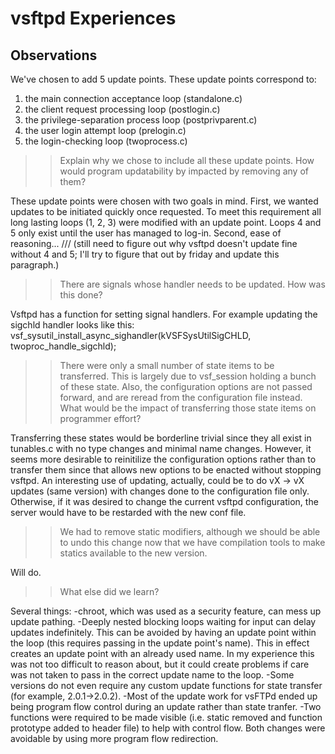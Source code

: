 vsftpd Experiences
==================

Observations
------------

We've chosen to add 5 update points.  These update points correspond
to:

1. the main connection acceptance loop (standalone.c)
2. the client request processing loop (postlogin.c)
3. the privilege-separation process loop (postprivparent.c)
4. the user login attempt loop (prelogin.c)
5. the login-checking loop (twoprocess.c)

>>Explain why we chose to include all these update points.  How would
program updatability by impacted by removing any of them?

These update points were chosen with two goals in mind. First, we wanted updates to be initiated quickly once requested. To meet this requirement all long lasting loops (1, 2, 3) were modified with an update point. Loops 4 and 5 only exist until the user has managed to log-in. Second, ease of reasoning...
/// (still need to figure out why vsftpd doesn't update fine without 4 and 5; I'll try to figure that out by friday and update this paragraph.)

>>There are signals whose handler needs to be updated.  How was this
done?

Vsftpd has a function for setting signal handlers. For example updating the sigchld handler looks like this:
vsf_sysutil_install_async_sighandler(kVSFSysUtilSigCHLD, 
  twoproc_handle_sigchld);

>>There were only a small number of state items to be transferred.  This
is largely due to vsf_session holding a bunch of these state.  Also,
the configuration options are not passed forward, and are reread from
the configuration file instead.  What would be the impact of
transferring those state items on programmer effort?

Transferring these states would be borderline trivial since they all exist in tunables.c with no type changes and minimal name changes. However, it seems more desirable to reinitilize the configuration options rather than to transfer them since that allows new options to be enacted without stopping vsftpd. An interesting use of updating, actually, could be to do vX -> vX updates (same version) with changes done to the configuration file only. Otherwise, if it was desired to change the current vsftpd configuration, the server would have to be restarded with the new conf file.

>>We had to remove static modifiers, although we should be able to undo
this change now that we have compilation tools to make statics
available to the new version.

Will do.

>> What else did we learn?

Several things:
-chroot, which was used as a security feature, can mess up update pathing.
-Deeply nested blocking loops waiting for input can delay updates indefinitely. This can be avoided by having an update point within the loop (this requires passing in the update point's name). This in effect creates an update point with an already used name. In my experience this was not too difficult to reason about, but it could create problems if care was not taken to pass in the correct update name to the loop.
-Some versions do not even require any custom update functions for state transfer (for example, 2.0.1->2.0.2).
-Most of the update work for vsFTPd ended up being program flow control during an update rather than state tranfer.
-Two functions were required to be made visible (i.e. static removed and function prototype added to header file) to help with control flow. Both changes were avoidable by using more program flow redirection.
